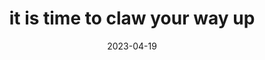 ---
title: "it is time to claw your way up"
date: 2023-04-19
layout: fragment
related:
  - CHALLENGE REALITY
tags:
  - fragment
---
